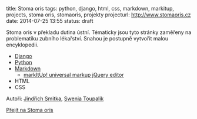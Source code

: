 title: Stoma oris
tags: python, django, html, css, markdown, markitup, projects, stoma oris, stomaoris, projekty
projecturl: http://www.stomaoris.cz
date: 2014-07-25 13:55
status: draft


Stoma oris v překladu dutina ústní. Tématicky jsou tyto stránky zaměřeny na problematiku zubního lékařství. Snahou je postupně vytvořit malou encyklopedii.

* [Django](https://www.djangoproject.com/)
* [Python](http://www.python.org/)
* [Markdown](http://daringfireball.net/projects/markdown/)
    * [markItUp! universal markup jQuery editor](http://markitup.jaysalvat.com/home/)
* HTML
* CSS

Autoři: [Jindřich Smitka](http://www.smita.info), [Swenia Toupalik](http://www.swenia.cz)

[Přejít na Stoma oris](http://www.stomaoris.cz)
